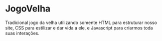 # JogoVelha

Tradicional jogo da velha utilizando somente HTML para estruturar nosso site, CSS para estilizar e dar vida a ele, e Javascript para criarmos toda suas interações.
